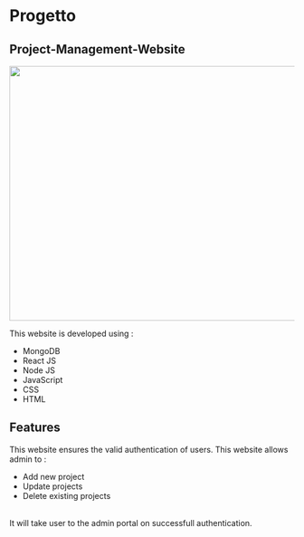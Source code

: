 # Progetto #

## Project-Management-Website ##

<img src="https://user-images.githubusercontent.com/92505473/187043066-6f236444-3121-454a-82a5-935f955d9418.png" width="800" height="450">

This website is developed using :
* MongoDB
* React JS
* Node JS
* JavaScript
* CSS
* HTML

## Features ##

This website ensures the valid authentication of users. This website allows admin to :
* Add new project
* Update projects
* Delete existing projects
<br>
It will take user to the admin portal on successfull authentication. 
